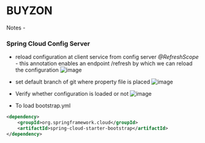 # BUYZON

Notes - 

### Spring Cloud Config Server

* reload configuration at client service from config server
*@RefreshScope* - this annotation enables an endpoint /refresh by which we can reload the configuration
![image](https://user-images.githubusercontent.com/3887992/132410973-9d2dada4-fca6-49d4-9a15-90cdae7ddc7d.png)


* set default branch of git where property file is placed
![image](https://user-images.githubusercontent.com/3887992/132409856-6a3444a8-b75d-4e93-9221-ffd5f5c6edcd.png)

* Verify whether configuration is loaded or not
![image](https://user-images.githubusercontent.com/3887992/132409940-c0ba8fcd-0de2-4da2-b653-c39f626624dc.png)

* To load bootstrap.yml
```xml
<dependency>
    <groupId>org.springframework.cloud</groupId>
    <artifactId>spring-cloud-starter-bootstrap</artifactId>
</dependency>
```
